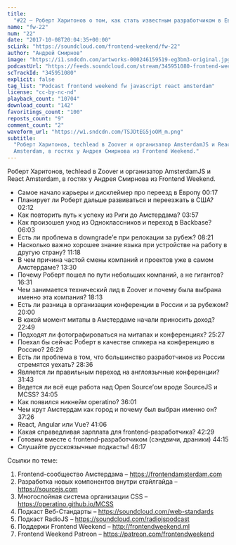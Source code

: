 ```yaml
---
title:
  "#22 – Роберт Харитонов о том, как стать известным разработчиком в Европе"
name: "fw-22"
num: "22"
date: "2017-10-08T20:04:35+00:00"
scLink: "https://soundcloud.com/frontend-weekend/fw-22"
author: "Андрей Смирнов"
image: "https://i1.sndcdn.com/artworks-000246159519-eg3bm3-original.jpg"
podcastUrl: "https://feeds.soundcloud.com/stream/345951080-frontend-weekend-fw-22.m4a"
scTrackId: "345951080"
explicit: false
tag_list: "Podcast frontend weekend fw javascript react amsterdam"
license: "cc-by-nc-nd"
playback_count: "10704"
download_count: "142"
favoritings_count: "100"
reposts_count: "9"
comment_count: "2"
waveform_url: "https://w1.sndcdn.com/TSJDtEG5joOM_m.png"
subtitle:
  "Роберт Харитонов, techlead в Zoover и организатор AmsterdamJS и React
  Amsterdam, в гостях у Андрея Смирнова из Frontend Weekend."
---
```


Роберт Харитонов, techlead в Zoover и организатор AmsterdamJS и React Amsterdam,
в гостях у Андрея Смирнова из Frontend Weekend.

- Самое начало карьеры и дисклеймер про переезд в Европу
  <timecode sec="17">00:17</timecode>
- Планирует ли Роберт дальше развиваться и переезжать в США?
  <timecode sec="132">02:12</timecode>
- Как повторить путь к успеху из Риги до Амстердама?
  <timecode sec="237">03:57</timecode>
- Как произошел уход из Одноклассников и переход в Backbase?
  <timecode sec="363">06:03</timecode>
- Есть ли проблема в downgrade’е при релокации за рубеж?
  <timecode sec="501">08:21</timecode>
- Насколько важно хорошее знание языка при устройстве на работу в другую страну?
  <timecode sec="678">11:18</timecode>
- В чем причина частой смены компаний и проектов уже в самом Амстердаме?
  <timecode sec="810">13:30</timecode>
- Почему Роберт пошел по пути небольших компаний, а не гигантов?
  <timecode sec="991">16:31</timecode>
- Чем занимается технический лид в Zoover и почему была выбрана именно эта
  компания? <timecode sec="1093">18:13</timecode>
- Есть ли разница в организации конференции в России и за рубежом?
  <timecode sec="1200">20:00</timecode>
- В какой момент митапы в Амстердаме начали приносить доход?
  <timecode sec="1369">22:49</timecode>
- Подходят ли фотографироваться на митапах и конференциях?
  <timecode sec="1527">25:27</timecode>
- Поехал бы сейчас Роберт в качестве спикера на конференцию в Россию?
  <timecode sec="1589">26:29</timecode>
- Есть ли проблема в том, что большинство разработчиков из России стремятся
  уехать? <timecode sec="1716">28:36</timecode>
- Является ли правильным переход на англоязычные конференции?
  <timecode sec="1903">31:43</timecode>
- Ведется ли всё еще работа над Open Source’ом вроде SourceJS и MCSS?
  <timecode sec="2045">34:05</timecode>
- Как появился никнейм operatino? <timecode sec="2161">36:01</timecode>
- Чем крут Амстердам как город и почему был выбран именно он?
  <timecode sec="2246">37:26</timecode>
- React, Angular или Vue? <timecode sec="2466">41:06</timecode>
- Какая справедливая зарплата для frontend-разработчика?
  <timecode sec="2549">42:29</timecode>
- Готовим вместе с frontend-разработчиком (сэндвичи, драники)
  <timecode sec="2655">44:15</timecode>
- Слушайте русскоязычные подкасты! <timecode sec="2777">46:17</timecode>

Ссылки по теме:

1. Frontend-сообщество Амстердама – <https://frontendamsterdam.com>
2. Разработка новых компонентов внутри стайлгайда – <https://sourcejs.com>
3. Многослойная система организации CSS – <https://operatino.github.io/MCSS>
4. Подкаст Веб-Стандарты – <https://soundcloud.com/web-standards>
5. Подкаст RadioJS – <https://soundcloud.com/radiojspodcast>
6. Поддержи Frontend Weekend – <http://frontendweekend.ml>
7. Frontend Weekend Patreon – <https://patreon.com/frontendweekend>
